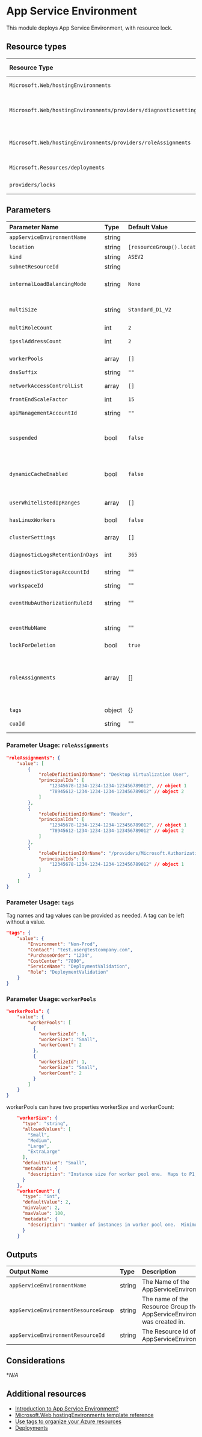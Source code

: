 # App Service Environment

This module deploys App Service Environment, with resource lock.

## Resource types

| Resource Type | Api Version |
| :-- | :-- |
| `Microsoft.Web/hostingEnvironments` | 2020-06-01 |
| `Microsoft.Web/hostingEnvironments/providers/diagnosticsettings` | 2017-05-01-preview |
| `Microsoft.Web/hostingEnvironments/providers/roleAssignments` | 2018-09-01-preview |
| `Microsoft.Resources/deployments` | 2020-06-01 |
| `providers/locks` | 2016-09-01 |

## Parameters

| Parameter Name | Type | Default Value | Possible values | Description |
| :-             | :-   | :-            | :-              | :-          |
| `appServiceEnvironmentName` | string | | | Required. Name of the Azure App Service Environment
| `location` | string | `[resourceGroup().location]` | | Optional. Location for all resources.
| `kind` | string | `ASEV2` | | Optional. Kind of resource.
| `subnetResourceId` | string | | | Required. ResourceId for the sub net.
| `internalLoadBalancingMode` | string | `None` | ` "None", "Web", "Publishing" ` | Optional. Specifies which endpoints to serve internally in the Virtual Network for the App Service Environment. - None, Web, Publishing, Web,Publishing
| `multiSize` | string | `Standard_D1_V2` | `  "Medium","Large","ExtraLarge","Standard_D2","Standard_D3", "Standard_D4","Standard_D1_V2","Standard_D2_V2", "Standard_D3_V2","Standard_D4_V2"` | Optional: Front-end VM size, e.g. Medium, Large
| `multiRoleCount` | int | `2` | | Optional. Number of front-end instances
| `ipsslAddressCount` | int | `2` | | Optional. Number of IP SSL addresses reserved for the App Service Environment.
| `workerPools` | array | `[]` | Complex structure, see below. | Optional. Description of worker pools with worker size IDs, VM sizes, and number of workers in each pool.
| `dnsSuffix` | string | `""` | | Optional. DNS suffix of the App Service Environment.
| `networkAccessControlList` | array | `[]` | | Optional. Access control list for controlling traffic to the App Service Environment.
| `frontEndScaleFactor` | int | `15` | | Optional. Scale factor for front-ends.
| `apiManagementAccountId` | string | `""` | | Optional. API Management Account associated with the App Service Environment.
| `suspended` | bool | `false` | | Optional. true if the App Service Environment is suspended; otherwise, false. The environment can be suspended, e.g. when the management endpoint is no longer available (most likely because NSG blocked the incoming traffic).
| `dynamicCacheEnabled` | bool | `false` | | Optional. True/false indicating whether the App Service Environment is suspended. The environment can be suspended e.g. when the management endpoint is no longer available(most likely because NSG blocked the incoming traffic).
| `userWhitelistedIpRanges` | array | `[]` | | Optional. User added ip ranges to whitelist on ASE db - string.
| `hasLinuxWorkers` | bool | `false` | | Optional. Flag that displays whether an ASE has linux workers or not
| `clusterSettings` | array | `[]` | | Optional. Custom settings for changing the behavior of the App Service Environment.
| `diagnosticLogsRetentionInDays` | int | `365` | | Optional. Specifies the number of days that logs will be kept for; a value of 0 will retain data indefinitely.
| `diagnosticStorageAccountId` | string | "" | | Optional. Resource identifier of the Diagnostic Storage Account.
| `workspaceId` | string | "" | | Optional. Resource identifier of Log Analytics.
| `eventHubAuthorizationRuleId` | string | "" | | Optional. Resource ID of the event hub authorization rule for the Event Hubs namespace in which the event hub should be created or streamed to.
| `eventHubName` | string | "" | | Optional. Name of the event hub within the namespace to which logs are streamed. Without this, an event hub is created for each log category.
| `lockForDeletion` | bool | `true` | | Optional. Switch to lock Azure Key Vault from deletion.
| `roleAssignments` | array | [] | Complex structure, see below. | Optional. Array of role assignment objects that contain the 'roleDefinitionIdOrName' and 'principalId' to define RBAC role assignments on this resource. In the roleDefinitionIdOrName attribute, you can provide either the display name of the role definition, or it's fully qualified ID in the following format: '/providers/Microsoft.Authorization/roleDefinitions/c2f4ef07-c644-48eb-af81-4b1b4947fb11'
| `tags` | object | {} | Complex structure, see below. | Optional. Tags of the Azure Key Vault resource.
| `cuaId` | string | "" | | Optional. Customer Usage Attribution id (GUID). This GUID must be previously registered.

### Parameter Usage: `roleAssignments`

```json
"roleAssignments": {
    "value": [
        {
            "roleDefinitionIdOrName": "Desktop Virtualization User",
            "principalIds": [
                "12345678-1234-1234-1234-123456789012", // object 1
                "78945612-1234-1234-1234-123456789012" // object 2
            ]
        },
        {
            "roleDefinitionIdOrName": "Reader",
            "principalIds": [
                "12345678-1234-1234-1234-123456789012", // object 1
                "78945612-1234-1234-1234-123456789012" // object 2
            ]
        },
        {
            "roleDefinitionIdOrName": "/providers/Microsoft.Authorization/roleDefinitions/c2f4ef07-c644-48eb-af81-4b1b4947fb11",
            "principalIds": [
                "12345678-1234-1234-1234-123456789012" // object 1
            ]
        }
    ]
}
```

### Parameter Usage: `tags`

Tag names and tag values can be provided as needed. A tag can be left without a value.

```json
"tags": {
    "value": {
        "Environment": "Non-Prod",
        "Contact": "test.user@testcompany.com",
        "PurchaseOrder": "1234",
        "CostCenter": "7890",
        "ServiceName": "DeploymentValidation",
        "Role": "DeploymentValidation"
    }
}
```

### Parameter Usage: `workerPools`

```json
"workerPools": {
    "value": {
        "workerPools": [
          {
            "workerSizeId": 0,
            "workerSize": "Small",
            "workerCount": 2
          },
          {
            "workerSizeId": 1,
            "workerSize": "Small",
            "workerCount": 2
          }
        ]
    }
}
```

workerPools can have two properties workerSize and workerCount: 

```json
    "workerSize": {
      "type": "string",
      "allowedValues": [
        "Small",
        "Medium",
        "Large",
        "ExtraLarge"
      ],
      "defaultValue": "Small",
      "metadata": {
        "description": "Instance size for worker pool one.  Maps to P1,P2,P3,P4."
      }
    },
    "workerCount": {
      "type": "int",
      "defaultValue": 2,
      "minValue": 2,
      "maxValue": 100,
      "metadata": {
        "description": "Number of instances in worker pool one.  Minimum of two."
      }
    }
```    

## Outputs

| Output Name | Type | Description |
| :-- | :-- | :-- |
| `appServiceEnvironmentName` | string | The Name of the AppServiceEnvironment |
| `appServiceEnvironmentResourceGroup` | string | The name of the Resource Group the AppServiceEnvironment was created in. |
| `appServiceEnvironmentResourceId` | string | The Resource Id of the AppServiceEnvironment. |

## Considerations

**N/A*

## Additional resources

- [Introduction to App Service Environment?](https://docs.microsoft.com/en-us/azure/app-service/environment/intro)
- [Microsoft.Web hostingEnvironments template reference](https://docs.microsoft.com/en-us/azure/templates/microsoft.web/2020-06-01/hostingenvironments)
- [Use tags to organize your Azure resources](https://docs.microsoft.com/en-us/azure/azure-resource-manager/resource-group-using-tags)
- [Deployments](https://docs.microsoft.com/en-us/azure/templates/Microsoft.Resources/2020-06-01/deployments)


